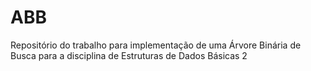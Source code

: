 # ABB
Repositório do trabalho para implementação de uma Árvore Binária de Busca para a disciplina de Estruturas de Dados Básicas 2
